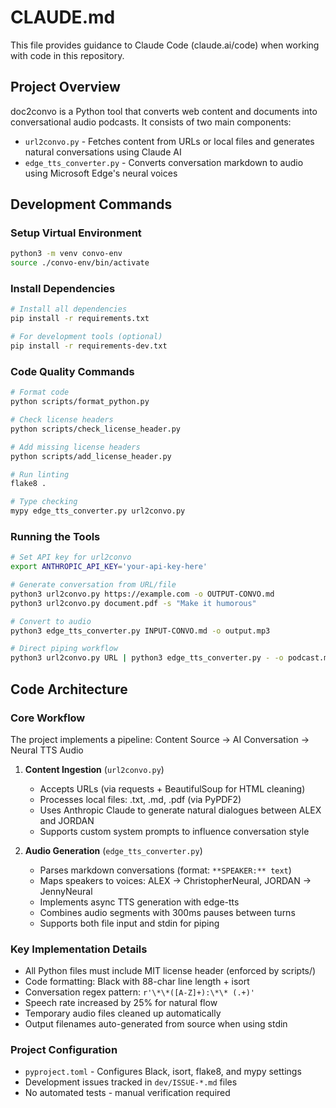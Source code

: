 # CLAUDE.md

This file provides guidance to Claude Code (claude.ai/code) when working with code in this repository.

## Project Overview

doc2convo is a Python tool that converts web content and documents into conversational audio podcasts. It consists of two main components:
- `url2convo.py` - Fetches content from URLs or local files and generates natural conversations using Claude AI
- `edge_tts_converter.py` - Converts conversation markdown to audio using Microsoft Edge's neural voices

## Development Commands

### Setup Virtual Environment
```bash
python3 -m venv convo-env
source ./convo-env/bin/activate
```

### Install Dependencies
```bash
# Install all dependencies
pip install -r requirements.txt

# For development tools (optional)
pip install -r requirements-dev.txt
```

### Code Quality Commands
```bash
# Format code
python scripts/format_python.py

# Check license headers
python scripts/check_license_header.py

# Add missing license headers
python scripts/add_license_header.py

# Run linting
flake8 .

# Type checking
mypy edge_tts_converter.py url2convo.py
```

### Running the Tools
```bash
# Set API key for url2convo
export ANTHROPIC_API_KEY='your-api-key-here'

# Generate conversation from URL/file
python3 url2convo.py https://example.com -o OUTPUT-CONVO.md
python3 url2convo.py document.pdf -s "Make it humorous"

# Convert to audio
python3 edge_tts_converter.py INPUT-CONVO.md -o output.mp3

# Direct piping workflow
python3 url2convo.py URL | python3 edge_tts_converter.py - -o podcast.mp3
```

## Code Architecture

### Core Workflow
The project implements a pipeline: Content Source → AI Conversation → Neural TTS Audio

1. **Content Ingestion** (`url2convo.py`)
   - Accepts URLs (via requests + BeautifulSoup for HTML cleaning)
   - Processes local files: .txt, .md, .pdf (via PyPDF2)
   - Uses Anthropic Claude to generate natural dialogues between ALEX and JORDAN
   - Supports custom system prompts to influence conversation style

2. **Audio Generation** (`edge_tts_converter.py`)
   - Parses markdown conversations (format: `**SPEAKER:** text`)
   - Maps speakers to voices: ALEX → ChristopherNeural, JORDAN → JennyNeural
   - Implements async TTS generation with edge-tts
   - Combines audio segments with 300ms pauses between turns
   - Supports both file input and stdin for piping

### Key Implementation Details
- All Python files must include MIT license header (enforced by scripts/)
- Code formatting: Black with 88-char line length + isort
- Conversation regex pattern: `r'\*\*([A-Z]+):\*\* (.+)'`
- Speech rate increased by 25% for natural flow
- Temporary audio files cleaned up automatically
- Output filenames auto-generated from source when using stdin

### Project Configuration
- `pyproject.toml` - Configures Black, isort, flake8, and mypy settings
- Development issues tracked in `dev/ISSUE-*.md` files
- No automated tests - manual verification required